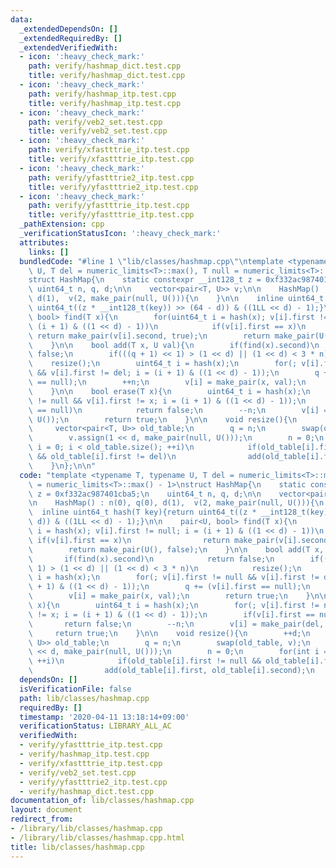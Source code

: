 ```yaml
---
data:
  _extendedDependsOn: []
  _extendedRequiredBy: []
  _extendedVerifiedWith:
  - icon: ':heavy_check_mark:'
    path: verify/hashmap_dict.test.cpp
    title: verify/hashmap_dict.test.cpp
  - icon: ':heavy_check_mark:'
    path: verify/hashmap_itp.test.cpp
    title: verify/hashmap_itp.test.cpp
  - icon: ':heavy_check_mark:'
    path: verify/veb2_set.test.cpp
    title: verify/veb2_set.test.cpp
  - icon: ':heavy_check_mark:'
    path: verify/xfastttrie_itp.test.cpp
    title: verify/xfastttrie_itp.test.cpp
  - icon: ':heavy_check_mark:'
    path: verify/yfastttrie2_itp.test.cpp
    title: verify/yfastttrie2_itp.test.cpp
  - icon: ':heavy_check_mark:'
    path: verify/yfastttrie_itp.test.cpp
    title: verify/yfastttrie_itp.test.cpp
  _pathExtension: cpp
  _verificationStatusIcon: ':heavy_check_mark:'
  attributes:
    links: []
  bundledCode: "#line 1 \"lib/classes/hashmap.cpp\"\ntemplate <typename T, typename\
    \ U, T del = numeric_limits<T>::max(), T null = numeric_limits<T>::max() - 1>\n\
    struct HashMap{\n    static constexpr __int128_t z = 0xf332ac987401cba5;\n   \
    \ uint64_t n, q, d;\n\n    vector<pair<T, U>> v;\n\n    HashMap() : n(0), q(0),\
    \ d(1),  v(2, make_pair(null, U())){\n    }\n\n    inline uint64_t hash(T key){return\
    \ uint64_t((z * __int128_t(key)) >> (64 - d)) & ((1LL << d) - 1);}\n\n    pair<U,\
    \ bool> find(T x){\n        for(uint64_t i = hash(x); v[i].first != null; i =\
    \ (i + 1) & ((1 << d) - 1))\n            if(v[i].first == x)\n               \
    \ return make_pair(v[i].second, true);\n        return make_pair(U(), false);\n\
    \    }\n\n    bool add(T x, U val){\n        if(find(x).second)\n            return\
    \ false;\n        if(((q + 1) << 1) > (1 << d) || (1 << d) < 3 * n)\n        \
    \    resize();\n        uint64_t i = hash(x);\n        for(; v[i].first != null\
    \ && v[i].first != del; i = (i + 1) & ((1 << d) - 1));\n        q += (v[i].first\
    \ == null);\n        ++n;\n        v[i] = make_pair(x, val);\n        return true;\n\
    \    }\n\n    bool erase(T x){\n        uint64_t i = hash(x);\n        for(; v[i].first\
    \ != null && v[i].first != x; i = (i + 1) & ((1 << d) - 1));\n        if(v[i].first\
    \ == null)\n            return false;\n        --n;\n        v[i] = make_pair(del,\
    \ U());\n        return true;\n    }\n\n    void resize(){\n        ++d;\n   \
    \     vector<pair<T, U>> old_table;\n        q = n;\n        swap(old_table, v);\n\
    \        v.assign(1 << d, make_pair(null, U()));\n        n = 0;\n        for(int\
    \ i = 0; i < old_table.size(); ++i)\n            if(old_table[i].first != null\
    \ && old_table[i].first != del)\n                add(old_table[i].first, old_table[i].second);\n\
    \    }\n};\n\n"
  code: "template <typename T, typename U, T del = numeric_limits<T>::max(), T null\
    \ = numeric_limits<T>::max() - 1>\nstruct HashMap{\n    static constexpr __int128_t\
    \ z = 0xf332ac987401cba5;\n    uint64_t n, q, d;\n\n    vector<pair<T, U>> v;\n\
    \n    HashMap() : n(0), q(0), d(1),  v(2, make_pair(null, U())){\n    }\n\n  \
    \  inline uint64_t hash(T key){return uint64_t((z * __int128_t(key)) >> (64 -\
    \ d)) & ((1LL << d) - 1);}\n\n    pair<U, bool> find(T x){\n        for(uint64_t\
    \ i = hash(x); v[i].first != null; i = (i + 1) & ((1 << d) - 1))\n           \
    \ if(v[i].first == x)\n                return make_pair(v[i].second, true);\n\
    \        return make_pair(U(), false);\n    }\n\n    bool add(T x, U val){\n \
    \       if(find(x).second)\n            return false;\n        if(((q + 1) <<\
    \ 1) > (1 << d) || (1 << d) < 3 * n)\n            resize();\n        uint64_t\
    \ i = hash(x);\n        for(; v[i].first != null && v[i].first != del; i = (i\
    \ + 1) & ((1 << d) - 1));\n        q += (v[i].first == null);\n        ++n;\n\
    \        v[i] = make_pair(x, val);\n        return true;\n    }\n\n    bool erase(T\
    \ x){\n        uint64_t i = hash(x);\n        for(; v[i].first != null && v[i].first\
    \ != x; i = (i + 1) & ((1 << d) - 1));\n        if(v[i].first == null)\n     \
    \       return false;\n        --n;\n        v[i] = make_pair(del, U());\n   \
    \     return true;\n    }\n\n    void resize(){\n        ++d;\n        vector<pair<T,\
    \ U>> old_table;\n        q = n;\n        swap(old_table, v);\n        v.assign(1\
    \ << d, make_pair(null, U()));\n        n = 0;\n        for(int i = 0; i < old_table.size();\
    \ ++i)\n            if(old_table[i].first != null && old_table[i].first != del)\n\
    \                add(old_table[i].first, old_table[i].second);\n    }\n};\n\n"
  dependsOn: []
  isVerificationFile: false
  path: lib/classes/hashmap.cpp
  requiredBy: []
  timestamp: '2020-04-11 13:18:14+09:00'
  verificationStatus: LIBRARY_ALL_AC
  verifiedWith:
  - verify/yfastttrie_itp.test.cpp
  - verify/hashmap_itp.test.cpp
  - verify/xfastttrie_itp.test.cpp
  - verify/veb2_set.test.cpp
  - verify/yfastttrie2_itp.test.cpp
  - verify/hashmap_dict.test.cpp
documentation_of: lib/classes/hashmap.cpp
layout: document
redirect_from:
- /library/lib/classes/hashmap.cpp
- /library/lib/classes/hashmap.cpp.html
title: lib/classes/hashmap.cpp
---
```

